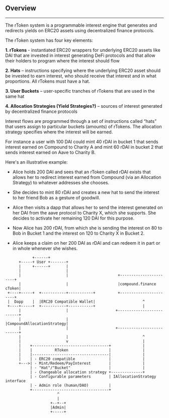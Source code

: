 ## Overview
***

The rToken system is a programmable interest engine that generates and redirects yields on ERC20 assets using decentralized finance protocols.

The rToken system has four key elements:

   **1. rTokens** - instantiated ERC20 wrappers for underlying ERC20 assets like DAI that are invested in interest generating DeFi protocols and that allow their holders to program where the interest should flow

**2. Hats** – instructions specifying where the underlying ERC20 asset should be invested to earn interest, who should receive that interest and in what proportions. All rTokens must have a hat.

**3. User Buckets** – user-specific tranches of rTokens that are used in the same hat
 
**4. Allocation Strategies (Yield Strategies?)** – sources of interest generated by decentralized finance protocols   
 
Interest flows are programmed through a set of instructions called “hats” that users assign to particular buckets (amounts) of rTokens.  The allocation strategy specifies where the interest will be earned. 

For instance a user with 100 DAI could mint 40 rDAI in bucket 1 that sends interest earned on Compound to Charity A and mint 60 rDAI in bucket 2 that sends interest earned on Aave to Charity B.

Here's an illustrative example:

- Alice holds 200 DAI and sees that an rToken called rDAI exists that allows her to redirect interest earned from Compound (via an Allocation Strategy) to whatever addresses she chooses. 

- She decides to mint 80 rDAI and creates a new hat to send the interest to her friend Bob as a gesture of goodwill.  

- Alice then visits a dapp that allows her to send the interest generated on her DAI from the aave protocol to Charity X, which she supports. She decides to activate her remaining 120 DAI for this purpose.
 
- Now Alice has 200 rDAI, from which she is sending the interest on 80 to Bob in Bucket 1 and the interest on 120 to Charity X in Bucket 2.  

- Alice keeps a claim on her 200 DAI as rDAI and can redeem it in part or in whole whenever she wishes.   

```
            +------+
      +-----+ User +-------+
      |     +------+       |
      |                    |
      |                    |                      +-----------------------+
      |                    |                      |compound.finance cToken|
 +----+-----+  +-----------+-----------+          +-----------------------+
 |  Dapp    |  |ERC20 Compatible Wallet|                     ^
 +----+-----+  +-----------+-----------+                     |
      |                    |                     +--------------------------+
      |                    |                     |CompoundAllocationStrategy|
      |                    |                     +--------------------------+
      |                    |                                 ^
      |                    v                                 |
      |    +----------------------------------+              |
      |    |          RToken                  |              |
      |    |----------------------------------|              |
      |    | - ERC20 compatible               |              |
      +--->| - Mint/Redeem/PayInterest        |              |
           | - "Hat"/"Bucket"                 |              |
           | - Changeable allocation strategy +--------------+
           | - Configurable parameters        | IAllocationStrategy interface
           | - Admin role (human/DAO)         |
           +----------------------------------+
                       ^
                       |
                    +--+--+
                    |Admin|
                    +-----+
```